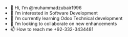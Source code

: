- 👋 Hi, I’m @muhammadzubair1996
- 👀 I’m interested in Software Development
- 🌱 I’m currently learning Odoo Technical development
- 💞️ I’m looking to collaborate on new enhancements
- 📫 How to reach me +92-332-3434481

<!---
muhammadzubair1996/muhammadzubair1996 is a ✨ special ✨ repository because its `README.md` (this file) appears on your GitHub profile.
You can click the Preview link to take a look at your changes.
--->
